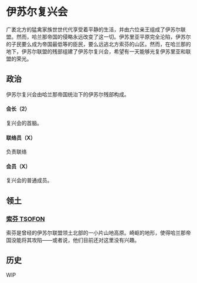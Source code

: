 # 伊苏尔复兴会

广袤北方的猛禽家族世世代代享受着平静的生活，并由六位亲王组成了伊苏尔联盟。然而，哈兰那帝国的侵略永远改变了这一切。伊苏里亚平原完全沦陷，伊苏尔的子民要么成为帝国最低等的臣民，要么远逃北方索芬的山区。然而，在哈兰那的地下，伊苏尔联盟的残部组建了伊苏尔复兴会，希望有一天能够光复伊苏里亚和联盟的荣光。

## 政治

伊苏尔复兴会由哈兰那帝国统治下的伊苏尔残部构成。

#### 会长（2）

复兴会的首脑。

#### 联络员（X）

负责联络

#### 会员（X）

复兴会的普通成员。

## 领土

### [索芬 TSOFON](../settlements/geography/sevir.md)

索芬是曾经的伊苏尔联盟领土北部的一小片山地高原。崎岖的地形，使得哈兰那帝国没能将其攻陷——或者说，他们目前还对这里没有兴趣。

## 历史

WIP

